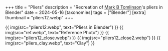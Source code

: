+++
title = "Pliers"
description = "Recreation of [Mark B Tomlinson](https://graphics.social/@mbt3d)'s pliers in Blender"
date = 2024-05-16
[taxonomies]
tags = ["Blender"]
[extra]
thumbnail = "pliers12.webp"
+++

{{ img(src="pliers12.webp", text="Pliers in Blender") }}
{{ img(src="ref.webp", text="Reference Photo") }}
{{ img(src="pliers12_close.webp") }}
{{ img(src="pliers12_close2.webp") }}
{{ img(src="pliers_clay.webp", text="Clay") }}
